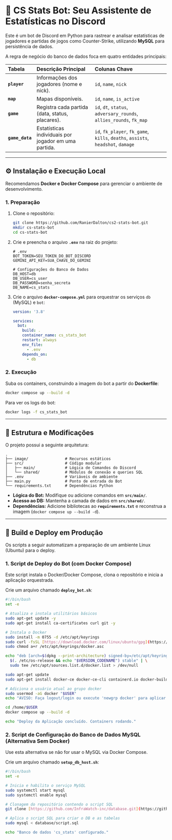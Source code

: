 # 🤖 CS Stats Bot: Seu Assistente de Estatísticas no Discord

Este é um bot de Discord em Python para rastrear e analisar estatísticas de jogadores e partidas de jogos como Counter-Strike, utilizando **MySQL** para persistência de dados.

A regra de negócio do banco de dados foca em quatro entidades principais:

| Tabela | Descrição Principal | Colunas Chave |
| :--- | :--- | :--- |
| **`player`** | Informações dos jogadores (nome e nick). | `id`, `name`, `nick` |
| **`map`** | Mapas disponíveis. | `id`, `name`, `is_active` |
| **`game`** | Registra cada partida (data, status, placares). | `id`, `dt`, `status`, `adversary_rounds`, `allies_rounds`, `fk_map` |
| **`game_data`** | Estatísticas individuais por jogador em uma partida. | `id`, `fk_player`, `fk_game`, `kills`, `deaths`, `assists`, `headshot`, `damage` |

---

## ⚙️ Instalação e Execução Local

Recomendamos **Docker e Docker Compose** para gerenciar o ambiente de desenvolvimento.

### 1. Preparação

1.  Clone o repositório:
    ```bash
    git clone https://github.com/RanierDalton/cs2-stats-bot.git
    mkdir cs-stats-bot
    cd cs-stats-bot
    ```
2.  Crie e preencha o arquivo **`.env`** na raiz do projeto:

    ```env
    # .env
    BOT_TOKEN=SEU_TOKEN_DO_BOT_DISCORD
    GEMINI_API_KEY=SUA_CHAVE_DO_GEMINI

    # Configurações do Banco de Dados
    DB_HOST=db 
    DB_USER=cs_user
    DB_PASSWORD=senha_secreta
    DB_NAME=cs_stats
    ```
3.  Crie o arquivo **`docker-compose.yml`** para orquestrar os serviços `db` (MySQL) e `bot`:

    ```yaml
    version: '3.8'

    services:
      bot:
        build: .
        container_name: cs_stats_bot
        restart: always
        env_file:
          - .env 
        depends_on:
          - db
    ```

### 2. Execução

Suba os containers, construindo a imagem do bot a partir do **Dockerfile**:

```bash
docker compose up --build -d
````

Para ver os logs do bot:

```bash
docker logs -f cs_stats_bot
```

-----

## 📐 Estrutura e Modificações

O projeto possui a seguinte arquitetura:

```
.
├── image/                # Recursos estáticos
├── src/                  # Código modular
│   ├── main/             # Lógica de Comandos do Discord
│   └── shared/           # Módulos de conexão e queries SQL
├── .env                  # Variáveis de ambiente
├── main.py               # Ponto de entrada do Bot
└── requirements.txt      # Dependências Python
```

  * **Lógica do Bot:** Modifique ou adicione comandos em **`src/main/`**.
  * **Acesso ao DB:** Mantenha a camada de dados em **`src/shared/`**.
  * **Dependências:** Adicione bibliotecas ao **`requirements.txt`** e reconstrua a imagem (`docker compose up --build -d`).

-----

## 🚀 Build e Deploy em Produção

Os scripts a seguir automatizam a preparação de um ambiente Linux (Ubuntu) para o deploy.

### 1\. Script de Deploy do Bot (com Docker Compose)

Este script instala o Docker/Docker Compose, clona o repositório e inicia a aplicação orquestrada.

Crie um arquivo chamado **`deploy_bot.sh`**:

```bash
#!/bin/bash
set -e

# Atualiza e instala utilitários básicos
sudo apt-get update -y
sudo apt-get install ca-certificates curl git -y

# Instala o Docker
sudo install -m 0755 -d /etc/apt/keyrings
sudo curl -fsSL [https://download.docker.com/linux/ubuntu/gpg](https://download.docker.com/linux/ubuntu/gpg) -o /etc/apt/keyrings/docker.asc
sudo chmod a+r /etc/apt/keyrings/docker.asc

echo "deb [arch=$(dpkg --print-architecture) signed-by=/etc/apt/keyrings/docker.asc] [https://download.docker.com/linux/ubuntu](https://download.docker.com/linux/ubuntu) \
  $(. /etc/os-release && echo "$VERSION_CODENAME") stable" | \
  sudo tee /etc/apt/sources.list.d/docker.list > /dev/null

sudo apt-get update
sudo apt-get install docker-ce docker-ce-cli containerd.io docker-buildx-plugin docker-compose-plugin -y

# Adiciona o usuário atual ao grupo docker
sudo usermod -aG docker "$USER"
echo "AVISO: Faça logout/login ou execute 'newgrp docker' para aplicar as permissões."

cd /home/$USER
docker compose up --build -d

echo "Deploy da Aplicação concluído. Containers rodando."
```

### 2\. Script de Configuração do Banco de Dados MySQL (Alternativa Sem Docker)

Use esta alternativa se não for usar o MySQL via Docker Compose.

Crie um arquivo chamado **`setup_db_host.sh`**:

```bash
#!/bin/bash
set -e

# Inicia e habilita o serviço MySQL
sudo systemctl start mysql
sudo systemctl enable mysql

# Clonagem do repositório contendo o script SQL
git clone [https://github.com/InfraWatch-inc/database.git](https://github.com/InfraWatch-inc/database.git)

# Aplica o script SQL para criar o DB e as tabelas
sudo mysql < database/script.sql

echo "Banco de dados 'cs_stats' configurado."
```